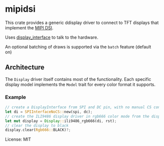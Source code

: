 # mipidsi

This crate provides a generic ddisplay driver to connect to TFT displays
that implement the [MIPI DSI](https://www.mipi.org/specifications/dsi).

Uses [display_interface](https://docs.rs/display-interface/0.4.1/display_interface/) to talk to the hardware.

An optional batching of draws is supported via the `batch` feature (default on)

## Architecture

The `Display` driver itself contains most of the functionality. Each specific display model implements the `Model` trait for every color format it supports.

### Example
```rust
// create a DisplayInterface from SPI and DC pin, with no manual CS control
let di = SPIInterfaceNoCS::new(spi, dc);
// create the ILI9486 display driver in rgb666 color mode from the display interface and RST pin
let mut display = Display::ili9486_rgb666(di, rst);
// clear the display to black
display.clear(Rgb666::BLACK)?;
```

License: MIT
